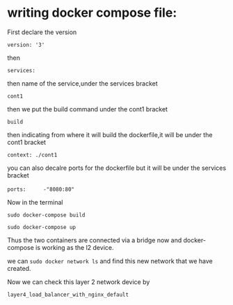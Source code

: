 # writing docker compose file:

First declare the version

`version: '3'`

then 

`services:`

then name of the service,under the services bracket

`cont1`

then we put the build command under the cont1 bracket

`build`

then indicating from where it will build the dockerfile,it will be under the cont1 bracket

`context: ./cont1`

you can also decalre ports for the dockerfile but it will be under the services bracket

`ports:`
`     -"8080:80"`

Now in the terminal

`sudo docker-compose build`

`sudo docker-compose up`

Thus the two containers are connected via a bridge now and docker-compose is working as the l2 device.

we can `sudo docker network ls` and find this new network that we have created.

Now we can check this layer 2 network device  by 

`layer4_load_balancer_with_nginx_default`

